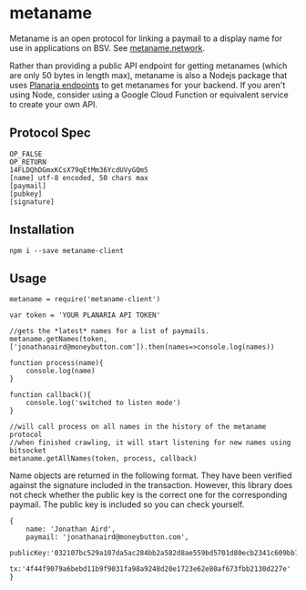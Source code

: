 # metaname
 
Metaname is an open protocol for linking a paymail to a display name for use in applications on BSV. 
See [metaname.network](https://www.metaname.network). 
 
Rather than providing a public API endpoint for getting metanames (which are only 50 bytes in length max), metaname is also a Nodejs package that uses [Planaria endpoints](https://grid.planaria.network/) to get metanames for your backend. If you aren't using Node, consider using
a Google Cloud Function or equivalent service to create your own API. 

## Protocol Spec 
```
OP_FALSE 
OP_RETURN 
14FLDQhDGmxKCsX79qEtMm36YcdUVyGQm5 
[name] utf-8 encoded, 50 chars max
[paymail] 
[pubkey] 
[signature]
```
 
## Installation 
 
`npm i --save metaname-client` 
 
## Usage 
 
```
metaname = require('metaname-client') 
 
var token = 'YOUR PLANARIA API TOKEN'

//gets the *latest* names for a list of paymails.  
metaname.getNames(token, ['jonathanaird@moneybutton.com']).then(names=>console.log(names)) 
 
function process(name){
    console.log(name)
} 
 
function callback(){
    console.log('switched to listen mode')
}

//will call process on all names in the history of the metaname protocol
//when finished crawling, it will start listening for new names using bitsocket
metaname.getAllNames(token, process, callback) 
```
 
Name objects are returned in the following format. They have been verified
against the signature included in the transaction. However, this library
does not check whether the public key is the correct one for the corresponding
paymail. The public key is included so you can check yourself. 
 
```
{
    name: 'Jonathan Aird',
    paymail: 'jonathanaird@moneybutton.com',
    publicKey:'032107bc529a107da5ac284bb2a582d8ae559bd5701d80ecb2341c609bb7765c50',
    tx:'4f44f9079a6bebd11b9f9031fa98a9248d20e1723e62e80af673fbb2130d227e'
}
```